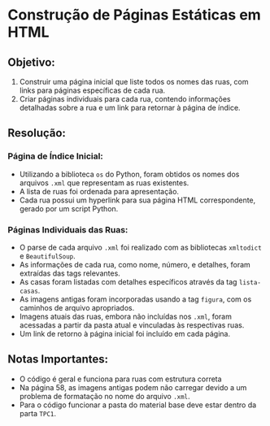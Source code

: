 # Construção de Páginas Estáticas em HTML

## Objetivo:
1. Construir uma página inicial que liste todos os nomes das ruas, com links para páginas específicas de cada rua.
2. Criar páginas individuais para cada rua, contendo informações detalhadas sobre a rua e um link para retornar à página de índice.

## Resolução:

### Página de Índice Inicial:
- Utilizando a biblioteca `os` do Python, foram obtidos os nomes dos arquivos `.xml` que representam as ruas existentes.
- A lista de ruas foi ordenada para apresentação.
- Cada rua possui um hyperlink para sua página HTML correspondente, gerado por um script Python.

### Páginas Individuais das Ruas:
- O parse de cada arquivo `.xml` foi realizado com as bibliotecas `xmltodict` e `BeautifulSoup`.
- As informações de cada rua, como nome, número, e detalhes, foram extraídas das tags relevantes.
- As casas foram listadas com detalhes específicos através da tag `lista-casas`.
- As imagens antigas foram incorporadas usando a tag `figura`, com os caminhos de arquivo apropriados.
- Imagens atuais das ruas, embora não incluídas nos `.xml`, foram acessadas a partir da pasta atual e vinculadas às respectivas ruas.
- Um link de retorno à página inicial foi incluído em cada página.

## Notas Importantes:
- O código é geral e funciona para ruas com estrutura correta
- Na página 58, as imagens antigas podem não carregar devido a um problema de formatação no nome do arquivo `.xml`.
- Para o código funcionar a pasta do material base deve estar dentro da parta `TPC1`.

